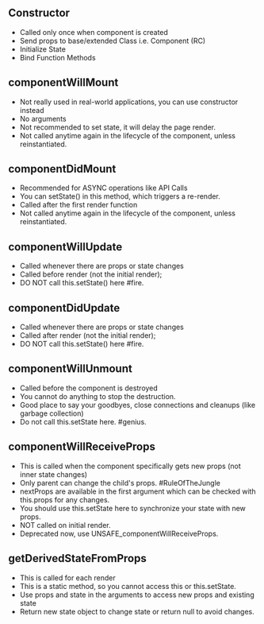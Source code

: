 ## Constructor
- Called only once when component is created
- Send props to base/extended Class i.e. Component (RC)
- Initialize State
- Bind Function Methods

## componentWillMount
- Not really used in real-world applications, you can use constructor instead
- No arguments
- Not recommended to set state, it will delay the page render.
- Not called anytime again in the lifecycle of the component, unless reinstantiated.

## componentDidMount
- Recommended for ASYNC operations like API Calls
- You can setState() in this method, which triggers a re-render.
- Called after the first render function
- Not called anytime again in the lifecycle of the component, unless reinstantiated.

## componentWillUpdate
- Called whenever there are props or state changes
- Called before render (not the initial render);
- DO NOT call this.setState() here #fire.

## componentDidUpdate
- Called whenever there are props or state changes
- Called after render (not the initial render);
- DO NOT call this.setState() here #fire.

## componentWillUnmount
- Called before the component is destroyed
- You cannot do anything to stop the destruction.
- Good place to say your goodbyes, close connections and cleanups (like garbage collection)
- Do not call this.setState here. #genius.

## componentWillReceiveProps
- This is called when the component specifically gets new props (not inner state changes)
- Only parent can change the child's props. #RuleOfTheJungle
- nextProps are available in the first argument which can be checked with this.props for any changes.
- You should use this.setState here to synchronize your state with new props.
- NOT called on initial render.
- Deprecated now, use UNSAFE_componentWillReceiveProps.

## getDerivedStateFromProps
- This is called for each render
- This is a static method, so you cannot access this or this.setState.
- Use props and state in the arguments to access new props and existing state
- Return new state object to change state or return null to avoid changes.



